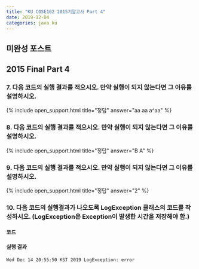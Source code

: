 ```yaml
---
title: "KU COSE102 2015기말고사 Part 4"
date: 2019-12-04
categories: java ku
---
```


## 미완성 포스트

## 2015 Final Part 4

### 7. 다음 코드의 실행 결과를 적으시오. 만약 실행이 되지 않는다면 그 이유를 설명하시오.

<script src="https://gist.github.com/DetegiCE/ca9ee003598ffe42504a97c6aef481da.js"></script>

{% include open_support.html title="정답" answer="aa
aa
a^aa" %}

### 8. 다음 코드의 실행 결과를 적으시오. 만약 실행이 되지 않는다면 그 이유를 설명하시오.

<script src="https://gist.github.com/DetegiCE/8741fa4bd0ee94215c2f2cb25f7e9eae.js"></script>

{% include open_support.html title="정답" answer="B
A" %}

### 9. 다음 코드의 실행 결과를 적으시오. 만약 실행이 되지 않는다면 그 이유를 설명하시오.

<script src="https://gist.github.com/DetegiCE/45632daab522f744e491a23f09fbc93e.js"></script>

{% include open_support.html title="정답" answer="2" %}

### 10. 다음 코드의 실행결과가 나오도록 LogException 클래스의 코드를 작성하시오. (LogException은 Exception이 발생한 시간을 저장해야 함.)

#### 코드

<script src="https://gist.github.com/DetegiCE/94c8b44be6758155035007451611d746.js"></script>

#### 실행 결과

``Wed Dec 14 20:55:50 KST 2019 LogException: error``

